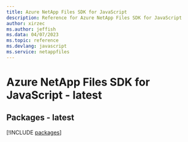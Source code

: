 ```yaml
---
title: Azure NetApp Files SDK for JavaScript
description: Reference for Azure NetApp Files SDK for JavaScript
author: xirzec
ms.author: jeffish
ms.data: 04/07/2023
ms.topic: reference
ms.devlang: javascript
ms.service: netappfiles
---
```

# Azure NetApp Files SDK for JavaScript - latest
## Packages - latest
[!INCLUDE [packages](netapp-files-index.md)]